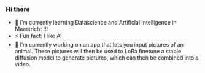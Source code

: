 ### Hi there 

- 🌱 I’m currently learning Datascience and Artificial Intelligence in Maastricht !!!
- ⚡ Fun fact: I like AI
- 🔭 I’m currently working on an app that lets you input pictures of an animal. These pictures will then be used to LoRa finetune a stable diffusion model to generate pictures, which can then be combined into a video. 

<!--
**eliasubz/eliasubz** is a ✨ _special_ ✨ repository because its `README.md` (this file) appears on your GitHub profile.

Here are some ideas to get you started:

- 🔭 I’m currently working on ...
- 👯 I’m looking to collaborate on ...
- 🤔 I’m looking for help with ...
- 💬 Ask me about ...
- 📫 How to reach me: ...
- 😄 Pronouns: ...
-->
